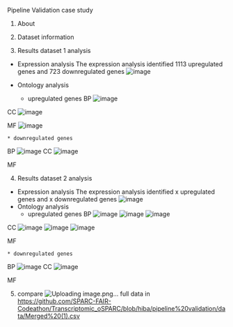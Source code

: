 Pipeline Validation case study

1. About



2. Dataset information



3. Results dataset 1 analysis
 * Expression analysis 
The expression analysis identified 1113 upregulated genes and 723 downregulated genes
![image](https://user-images.githubusercontent.com/73958439/211151358-5f28358c-2df7-4bbb-832e-a0add85c4667.png)

 * Ontology analysis
    * upregulated genes
BP
![image](https://user-images.githubusercontent.com/73958439/211151534-98e16709-cc0f-40f6-b70b-239b4da31564.png)

CC
![image](https://user-images.githubusercontent.com/73958439/211151575-6d619968-9f33-412e-8528-5cc133771634.png)

MF
![image](https://user-images.githubusercontent.com/73958439/211151580-fc00222a-0d62-4e27-91be-865ed498908e.png)

    * downregulated genes
BP
![image](https://user-images.githubusercontent.com/73958439/211151568-fa1b84f2-5e10-4a62-be7b-d153b0327b9d.png)
CC
![image](https://user-images.githubusercontent.com/73958439/211151569-69c13e02-12a5-4879-bf31-3b2797df9710.png)

MF

4. Results dataset 2 analysis
* Expression analysis 
The expression analysis identified x upregulated genes and x downregulated genes
![image](https://user-images.githubusercontent.com/73958439/211151665-87fc3bf4-1e40-4c32-8590-e7b829f74363.png)
 * Ontology analysis
    * upregulated genes
BP
![image](https://user-images.githubusercontent.com/73958439/211151672-2ff6a157-6fa6-4bed-b950-2767f8f4f790.png)
![image](https://user-images.githubusercontent.com/73958439/211151675-144cef5d-d9c0-4cbb-a816-5dc97d0bbf37.png)
![image](https://user-images.githubusercontent.com/73958439/211151679-ba6f464d-796e-4514-a50d-d1e83469ff31.png)


CC
![image](https://user-images.githubusercontent.com/73958439/211151752-05a18b53-41cf-4744-8ca5-216218f55f3e.png)
![image](https://user-images.githubusercontent.com/73958439/211151755-80febc13-60e5-4b1f-957f-54a73cea3b24.png)
![image](https://user-images.githubusercontent.com/73958439/211151827-961dd1c8-9fd5-42ab-a6cf-a00324e3b852.png)

MF

    * downregulated genes
BP
![image](https://user-images.githubusercontent.com/73958439/211151685-b4c830cb-07ce-4524-b98e-0deef9af41cb.png)
CC
![image](https://user-images.githubusercontent.com/73958439/211151692-064967db-78f3-49a7-b1d1-bfe3a3027a81.png)

MF

5. compare
![Uploading image.png…]()
full data in https://github.com/SPARC-FAIR-Codeathon/Transcriptomic_oSPARC/blob/hiba/pipeline%20validation/data/Merged%20(1).csv

